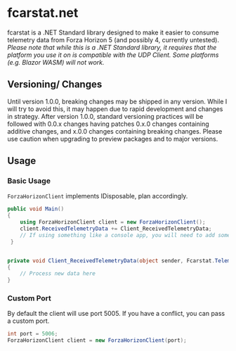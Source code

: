 # fcarstat.net
fcarstat is a .NET Standard library designed to make it easier to consume telemetry data from Forza Horizon 5 (and possibly 4, currently untested). 
*Please note that while this is a .NET Standard library, it requires that the platform you use it on is compatible with the UDP Client.  Some platforms (e.g. Blazor WASM) will not work.*

## Versioning/ Changes
Until version 1.0.0, breaking changes may be shipped in any version.  While I will try to avoid this, it may happen due to rapid development and changes in strategy.
After version 1.0.0, standard versioning practices will be followed with 0.0.x changes having patches 0.x.0 changes containing additive changes, and x.0.0 changes containing breaking changes.
Please use caution when upgrading to preview packages and to major versions.  

## Usage

### Basic Usage
`ForzaHorizonClient` implements IDisposable, plan accordingly.
```C#
public void Main()
{
    using ForzaHorizonClient client = new ForzaHorizonClient();
    client.ReceivedTelemetryData += Client_ReceivedTelemetryData;
    // If using something like a console app, you will need to add something (like a loop) to keep your code running while the client listens for new data asynchronously.
 }


private void Client_ReceivedTelemetryData(object sender, Fcarstat.TelemetryPacket packet)
{
    // Process new data here 
}
```

### Custom Port
By default the client will use port 5005.  If you have a conflict, you can pass a custom port.
```C#
int port = 5006;
ForzaHorizonClient client = new ForzaHorizonClient(port);
```